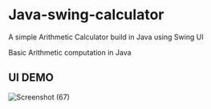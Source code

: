 # Java-swing-calculator
A simple Arithmetic Calculator build in Java using Swing UI 

Basic Arithmetic computation in Java
## UI DEMO
![Screenshot (67)](https://user-images.githubusercontent.com/55560024/131334289-6dbcdc15-46ab-49db-8801-ead0cd2f414c.png)

